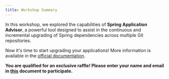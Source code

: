 ```yaml
---
title: Workshop Summary
---
```


In this workshop, we explored the capabilities of **Spring Application Advisor**, a powerful tool designed to assist in the continuous and incremental upgrading of Spring dependencies across multiple Git repositories.

Now it's time to start upgrading your applications!
More information is available in the [official documentation](https://docs.vmware.com/en/Tanzu-Spring-Runtime/Commercial/Tanzu-Spring-Runtime/index-app-advisor.html).

**You are qualified for an exclusive raffle! Please enter your name and email in [this](https://docs.google.com/document/d/todo) document to participate.**
